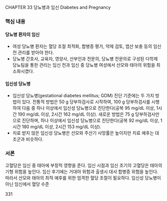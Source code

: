 CHAPTER
33 당뇨병과 임신
Diabetes and Pregnancy

### 핵심 내용

#### 당뇨병 환자의 임신
* 여성 당뇨병 환자는 혈당 조절 최적화, 합병증 평가, 약제 검토, 엽산 보충 등의 임신전 관리를 받아야 한다.
* 당뇨병 간호사, 교육자, 영양사, 산부인과 전문의, 당뇨병 전문의로 구성된 다학제 당뇨팀을 통한 관리는 임신 전과 임신 중 당뇨병 여성에서 산모와 태아의 위험을 최소화시켰다.

#### 임신성 당뇨병
* 임신성 당뇨병(gestational diabetes mellitus; GDM) 진단 기준에는 두 가지 방법이 있다. 전통적 방법은 50 g 당부하검사로 시작하여, 100 g 당부하검사를 시행하여 다음 중 하나 이상에서 임신성 당뇨병으로 진단한다(공복 95 mg/dL 이상, 1시간 190 mg/dL 이상, 2시간 162 mg/dL 이상). 새로운 방법은 75 g 당부하검사만으로 진단하며, 하나 이상에서 임신성 당뇨병으로 진단한다(공복 92 mg/dL 이상, 1시간 180 mg/dL 이상, 2시간 153 mg/dL 이상).
* 치료 받지 않은 임신성 당뇨병은 산모와 주산기 사망률은 높이지만 치료 예후는 대조군과 비슷하다.

### 서론

고혈당은 임신 중 태아에 부정적 영향을 준다. 임신 시점과 임신 초기의 고혈당은 태아의 기형 위험을 높인다. 임신 후기에는 거대아 위험과 출생시 대사 합병증 위험을 높인다. 따라서 산모와 태아의 최적 예후를 위한 엄격한 혈당 조절이 필요하다. 임신성 당뇨병이 아닌 임신에서 혈당 수준

<PAGE>331